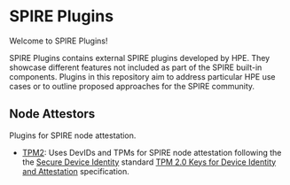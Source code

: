 # SPIRE Plugins

Welcome to SPIRE Plugins!

SPIRE Plugins contains external SPIRE plugins developed by HPE. They showcase different features not included as part of the SPIRE built-in components. Plugins in this repository aim to address particular HPE use cases or to outline proposed approaches for the SPIRE community.


## Node Attestors
Plugins for SPIRE node attestation.

+ [TPM2](node-attestors/tpm2): Uses DevIDs and TPMs for SPIRE node attestation following the the [Secure Device Identity](https://standards.ieee.org/standard/802_1AR-2018.html) standard [TPM 2.0 Keys for Device Identity and Attestation](https://trustedcomputinggroup.org/wp-content/uploads/TCG_IWG_DevID_v1r2_02dec2020.pdf) specification.
